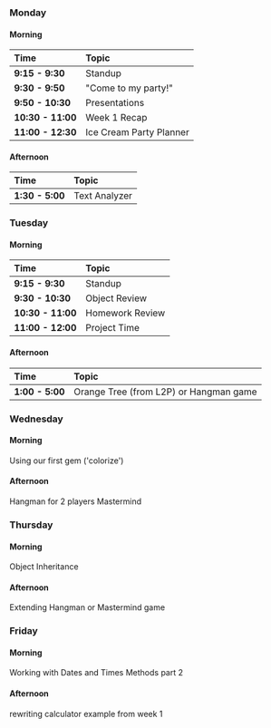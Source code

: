 ### Monday
#### Morning

| Time              | Topic                   |
:-------------------|:------------------------|
| **9:15 - 9:30**   | Standup                 |
| **9:30 - 9:50**   | "Come to my party!"     |
| **9:50 - 10:30**  | Presentations           |
| **10:30 - 11:00** | Week 1 Recap            |
| **11:00 - 12:30** | Ice Cream Party Planner | 

#### Afternoon

| Time            | Topic         |
:-----------------|:--------------|
| **1:30 - 5:00** | Text Analyzer |

### Tuesday
#### Morning
| Time              | Topic           |
:-------------------|:----------------|
| **9:15 - 9:30**   | Standup         |
| **9:30 - 10:30**  | Object Review   |
| **10:30 - 11:00** | Homework Review |
| **11:00 - 12:00** | Project Time    |

#### Afternoon

| Time            | Topic                                  |
:-----------------|:---------------------------------------|
| **1:00 - 5:00** | Orange Tree (from L2P) or Hangman game |

### Wednesday
#### Morning
Using our first gem ('colorize')

#### Afternoon
Hangman for 2 players
Mastermind

### Thursday
#### Morning
Object Inheritance

#### Afternoon
Extending Hangman or Mastermind game

### Friday
#### Morning
Working with Dates and Times
Methods part 2

#### Afternoon 
rewriting calculator example from week 1